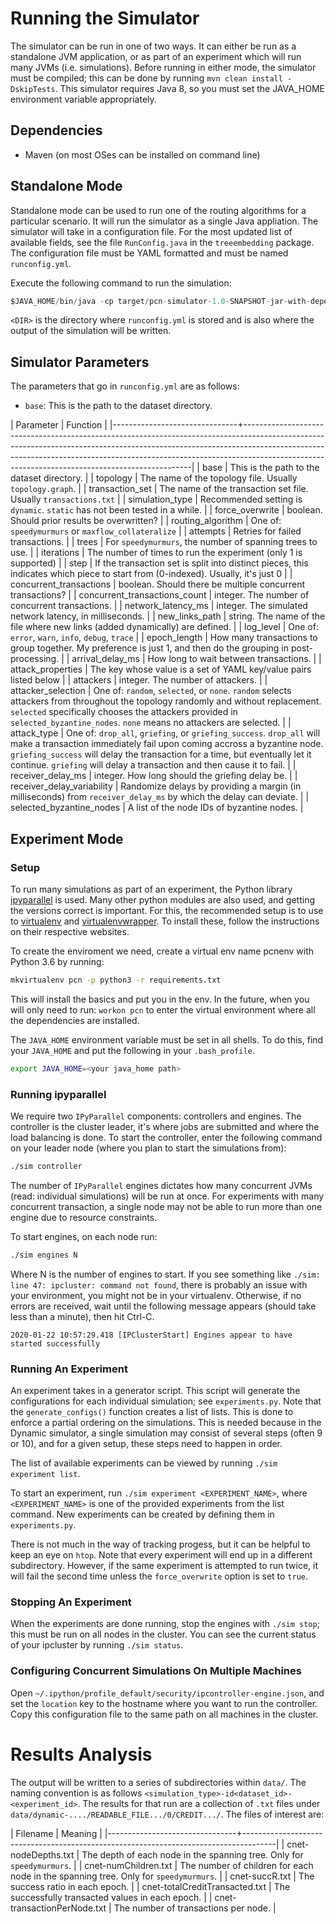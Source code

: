 
# Running the Simulator
The simulator can be run in one of two ways. It can either be run as a
standalone JVM application, or as part of an experiment which will run many JVMs
(i.e. simulations). Before running in either mode, the simulator must be
compiled; this can be done by running `mvn clean install -DskipTests`. This
simulator requires Java 8, so you must set the JAVA_HOME environment variable
appropriately.

## Dependencies
- Maven (on most OSes can be installed on command line)

## Standalone Mode
Standalone mode can be used to run one of the routing algorithms for a
particular scenario. It will run the simulator as a single Java appliation. The
simulator will take in a configuration file. For the most updated list of
available fields, see the file `RunConfig.java` in the `treeembedding` package.
The configuration file must be YAML formatted and must be named `runconfig.yml`.

Execute the following command to run the simulation:
```java
$JAVA_HOME/bin/java -cp target/pcn-simulator-1.0-SNAPSHOT-jar-with-dependencies.jar treeembedding.runners.Dynamic <DIR>
```
`<DIR>` is the directory where `runconfig.yml` is stored and is also where the
output of the simulation will be written.

## Simulator Parameters
The parameters that go in `runconfig.yml` are as follows:
- `base`: This is the path to the dataset directory.


| Parameter                     | Function                                                                                                                                                                                                                                                                                                  |
|-------------------------------+-----------------------------------------------------------------------------------------------------------------------------------------------------------------------------------------------------------------------------------------------------------------------------------------------------------|
| base                          | This is the path to the dataset directory.                                                                                                                                                                                                                                                                |
| topology                      | The name of the topology file. Usually `topology.graph`.                                                                                                                                                                                                                                                  |
| transaction_set               | The name of the transaction set file. Usually `transactions.txt`                                                                                                                                                                                                                                          |
| simulation_type               | Recommended setting is `dynamic`. `static` has not been tested in a while.                                                                                                                                                                                                                                |
| force_overwrite               | boolean. Should prior results be overwritten?                                                                                                                                                                                                                                                             |
| routing_algorithm             | One of: `speedymurmurs` or `maxflow_collateralize`                                                                                                                                                                                                                                                        |
| attempts                      | Retries for failed transactions.                                                                                                                                                                                                                                                                          |
| trees                         | For `speedymurmurs`, the number of spanning trees to use.                                                                                                                                                                                                                                                 |
| iterations                    | The number of times to run the experiment (only 1 is supported)                                                                                                                                                                                                                                           |
| step                          | If the transaction set is split into distinct pieces, this indicates which piece to start from (0-indexed).  Usually, it's just 0                                                                                                                                                                         |
| concurrent_transactions       | boolean. Should there be multiple concurrent transactions?                                                                                                                                                                                                                                                |
| concurrent_transactions_count | integer. The number of concurrent transactions.                                                                                                                                                                                                                                                           |
| network_latency_ms            | integer. The simulated network latency, in milliseconds.                                                                                                                                                                                                                                                  |
| new_links_path                | string. The name of the file where new links (added dynamically) are defined.                                                                                                                                                                                                                             |
| log_level                     | One of: `error`, `warn`, `info`, `debug`, `trace`                                                                                                                                                                                                                                                         |
| epoch_length                  | How many transactions to group together. My preference is just 1, and then do the grouping in post-processing.                                                                                                                                                                                            |
| arrival_delay_ms              | How long to wait between transactions.                                                                                                                                                                                                                                                                    |
| attack_properties             | The key whose value is a set of YAML key/value pairs listed below                                                                                                                                                                                                                                         |
| attackers                     | integer. The number of attackers.                                                                                                                                                                                                                                                                         |
| attacker_selection            | One of: `random`, `selected`, or `none`. `random` selects attackers from throughout the topology randomly and without replacement. `selected` specifically chooses the attackers provided in `selected_byzantine_nodes`. `none` means no attackers are selected.                                          |
| attack_type                   | One of: `drop_all`, `griefing`, or `griefing_success`. `drop_all` will make a transaction immediately fail upon coming accross a byzantine node. `griefing_success` will delay the transaction for a time, but eventually let it continue. `griefing` will delay a transaction and then cause it to fail. |
| receiver_delay_ms             | integer. How long should the griefing delay be.                                                                                                                                                                                                                                                           |
| receiver_delay_variability    | Randomize delays by providing a margin (in milliseconds) from `receiver_delay_ms` by which the delay can deviate.                                                                                                                                                                                         |
| selected_byzantine_nodes      | A list of the node IDs of byzantine nodes.                                                                                                                                                                                                                                                                |


## Experiment Mode
### Setup
To run many simulations as part of an experiment, the Python library
[ipyparallel](https://ipyparallel.readthedocs.io/en/latest/) is used. Many other
python modules are also used, and getting the versions correct is important. For
this, the recommended setup is to use to
[virtualenv](https://pypi.org/project/virtualenv/) and
[virtualenvwrapper](https://virtualenvwrapper.readthedocs.io/en/latest/). To
install these, follow the instructions on their respective websites.

To create the enviroment we need, create a virtual env name pcnenv with Python
3.6 by running:
```bash
mkvirtualenv pcn -p python3 -r requirements.txt
```
This will install the basics and put you in the env. In the future, when you
will only need to run: `workon pcn` to enter the virtual environment where
all the dependencies are installed.

The `JAVA_HOME` environment variable must be set in all shells. To do this, find
your `JAVA_HOME` and put the following in your `.bash_profile`.

``` bash
export JAVA_HOME=<your java_home path>
```

### Running ipyparallel
We require two `IPyParallel` components: controllers and engines. The controller
is the cluster leader, it's where jobs are submitted and where the load
balancing is done. To start the controller, enter the following command on your
leader node (where you plan to start the simulations from):
```bash
./sim controller
```

The number of `IPyParallel` engines dictates how many concurrent JVMs (read:
individual simulations) will be run at once. For experiments with many
concurrent transaction, a single node may not be able to run more than one
engine due to resource constraints.

To start engines, on each node run:
```bash
./sim engines N
```
Where N is the number of engines to start. If you see something like `./sim:
line 47: ipcluster: command not found`, there is probably an issue with your
environment, you might not be in your virtualenv. Otherwise, if no errors are
received, wait until the following message appears (should take less than a
minute), then hit Ctrl-C.
```
2020-01-22 10:57:29.418 [IPClusterStart] Engines appear to have started successfully
```

### Running An Experiment
An experiment takes in a generator script. This script will generate the
configurations for each individual simulation; see `experiments.py`. Note that
the `generate_configs()` function creates a list of lists. This is done to
enforce a partial ordering on the simulations. This is needed because in the
Dynamic simulator, a single simulation may consist of several steps (often 9 or
10), and for a given setup, these steps need to happen in order.

The list of available experiments can be viewed by running `./sim experiment
list`.

To start an experiment, run `./sim experiment <EXPERIMENT_NAME>`, where
`<EXPERIMENT_NAME>` is one of the provided experiments from the list command. New
experiments can be created by defining them in `experiments.py`.

There is not much in the way of tracking progess, but it can be helpful to keep
an eye on `htop`. Note that every experiment will end up in a different
subdirectory. However, if the same experiment is attempted to run twice, it will
fail the second time unless the `force_overwrite` option is set to `true`.

### Stopping An Experiment
When the experiments are done running, stop the engines with `./sim
stop`; this must be run on all nodes in the cluster. You can see the current
status of your ipcluster by running `./sim status`.

### Configuring Concurrent Simulations On Multiple Machines
Open `~/.ipython/profile_default/security/ipcontroller-engine.json`, and set the
`location` key to the hostname where you want to run the controller. Copy this
configuration file to the same path on all machines in the cluster.

# Results Analysis
The output will be written to a series of subdirectories within `data/`. The
naming convention is as follows
`<simulation_type>-id<dataset_id>-<experiment_id>`. The results for that run are
a collection of `.txt` files under
`data/dynamic-..../READABLE_FILE.../0/CREDIT.../`. The files of interest are:

| Filename                       | Meaning                                                                              |
|--------------------------------+--------------------------------------------------------------------------------------|
| cnet-nodeDepths.txt            | The depth of each node in the spanning tree. Only for `speedymurmurs`.               |
| cnet-numChildren.txt           | The number of children for each node in the spanning tree. Only for `speedymurmurs`. |
| cnet-succR.txt                 | The success ratio in each epoch.                                                     |
| cnet-totalCreditTransacted.txt | The successfully transacted values in each epoch.                                    |
| cnet-transactionPerNode.txt    | The number of transactions per node.                                                 |
